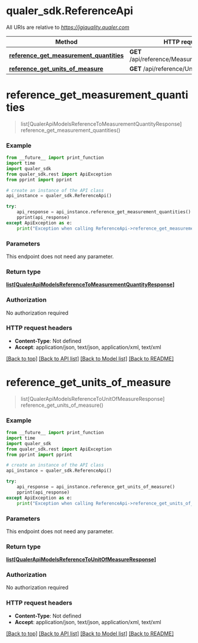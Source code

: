 # qualer_sdk.ReferenceApi

All URIs are relative to *https://jgiquality.qualer.com*

Method | HTTP request | Description
------------- | ------------- | -------------
[**reference_get_measurement_quantities**](ReferenceApi.md#reference_get_measurement_quantities) | **GET** /api/reference/MeasurementQuantities | 
[**reference_get_units_of_measure**](ReferenceApi.md#reference_get_units_of_measure) | **GET** /api/reference/UnitsOfMeasure | 


# **reference_get_measurement_quantities**
> list[QualerApiModelsReferenceToMeasurementQuantityResponse] reference_get_measurement_quantities()



### Example
```python
from __future__ import print_function
import time
import qualer_sdk
from qualer_sdk.rest import ApiException
from pprint import pprint

# create an instance of the API class
api_instance = qualer_sdk.ReferenceApi()

try:
    api_response = api_instance.reference_get_measurement_quantities()
    pprint(api_response)
except ApiException as e:
    print("Exception when calling ReferenceApi->reference_get_measurement_quantities: %s\n" % e)
```

### Parameters
This endpoint does not need any parameter.

### Return type

[**list[QualerApiModelsReferenceToMeasurementQuantityResponse]**](QualerApiModelsReferenceToMeasurementQuantityResponse.md)

### Authorization

No authorization required

### HTTP request headers

 - **Content-Type**: Not defined
 - **Accept**: application/json, text/json, application/xml, text/xml

[[Back to top]](#) [[Back to API list]](../README.md#documentation-for-api-endpoints) [[Back to Model list]](../README.md#documentation-for-models) [[Back to README]](../README.md)

# **reference_get_units_of_measure**
> list[QualerApiModelsReferenceToUnitOfMeasureResponse] reference_get_units_of_measure()



### Example
```python
from __future__ import print_function
import time
import qualer_sdk
from qualer_sdk.rest import ApiException
from pprint import pprint

# create an instance of the API class
api_instance = qualer_sdk.ReferenceApi()

try:
    api_response = api_instance.reference_get_units_of_measure()
    pprint(api_response)
except ApiException as e:
    print("Exception when calling ReferenceApi->reference_get_units_of_measure: %s\n" % e)
```

### Parameters
This endpoint does not need any parameter.

### Return type

[**list[QualerApiModelsReferenceToUnitOfMeasureResponse]**](QualerApiModelsReferenceToUnitOfMeasureResponse.md)

### Authorization

No authorization required

### HTTP request headers

 - **Content-Type**: Not defined
 - **Accept**: application/json, text/json, application/xml, text/xml

[[Back to top]](#) [[Back to API list]](../README.md#documentation-for-api-endpoints) [[Back to Model list]](../README.md#documentation-for-models) [[Back to README]](../README.md)

